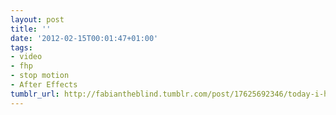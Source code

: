 ```yaml
---
layout: post
title: ''
date: '2012-02-15T00:01:47+01:00'
tags:
- video
- fhp
- stop motion
- After Effects
tumblr_url: http://fabiantheblind.tumblr.com/post/17625692346/today-i-had-colloquium-have-a-look-at-the-short
---
```

